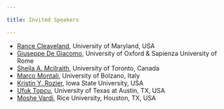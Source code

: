 ```yaml
---

title: Invited Speakers

---
```



<ul role="list">
    <li><a href="https://www.cs.umd.edu/people/wcleavel">Rance Cleaveland</a>, University of Maryland, USA </li>
    <li> <a href="https://www.diag.uniroma1.it//degiacom/">Giuseppe De Giacomo</a>, University of Oxford & Sapienza University of Rome </li>   
  <!--  <li><a href="https://www.cs.rice.edu/~kavraki/">Lydia Kavraki</a>, Rice University, Houston, TX, USA </li>-->
   <li><a href="https://www.cs.toronto.edu/~sheila/">Sheila A. Mcilraith</a>, University of Toronto, Canada </li>
    <li><a href="http://www.inf.unibz.it/~montali/">Marco Montali</a>, University of Bolzano, Italy </li>
    <li><a href="https://www.engineering.iastate.edu/people/profile/kyrozier/">Kristin Y. Rozier</a>, Iowa State University, USA </li>
    <li><a href="https://www.ae.utexas.edu/people/faculty/faculty-directory/topcu">Ufuk Topcu</a>, University of Texas at Austin, TX, USA </li>  

<li><a href="https://www.cs.rice.edu/~vardi/">Moshe Vardi</a>, Rice University, Houston, TX, USA </li>
</ul>


